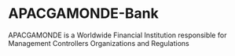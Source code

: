 # APACGAMONDE-Bank
APACGAMONDE is a Worldwide Financial Institution responsible for Management Controllers Organizations and Regulations
